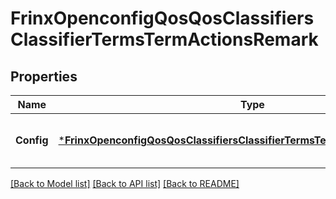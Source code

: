 # FrinxOpenconfigQosQosClassifiersClassifierTermsTermActionsRemark

## Properties
Name | Type | Description | Notes
------------ | ------------- | ------------- | -------------
**Config** | [***FrinxOpenconfigQosQosClassifiersClassifierTermsTermActionsRemarkConfig**](frinx.openconfig.qos.qos.classifiers.classifier.terms.term.actions.remark.Config.md) | Optional[Configuration parameters relating to remarking packets.] REF:Optional.empty | [optional] [default to null]

[[Back to Model list]](../README.md#documentation-for-models) [[Back to API list]](../README.md#documentation-for-api-endpoints) [[Back to README]](../README.md)



